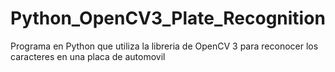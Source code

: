 # Python_OpenCV3_Plate_Recognition
Programa en Python que utiliza la libreria de OpenCV 3 para reconocer los caracteres en una placa de automovil
